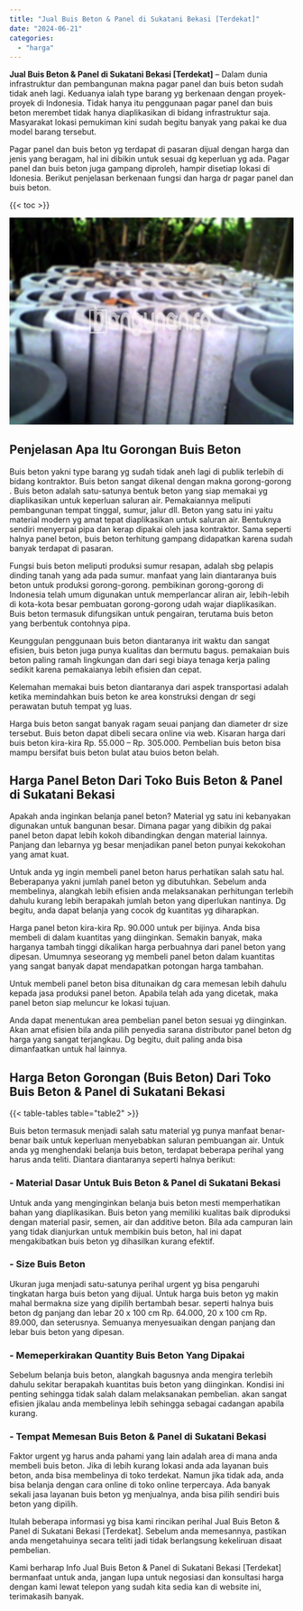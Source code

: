 ```yaml
---
title: "Jual Buis Beton & Panel di Sukatani Bekasi [Terdekat]"
date: "2024-06-21"
categories: 
  - "harga"
---
```


**Jual Buis Beton & Panel di Sukatani Bekasi \[Terdekat\]** – Dalam dunia infrastruktur dan pembangunan makna pagar panel dan buis beton sudah tidak aneh lagi. Keduanya ialah type barang yg berkenaan dengan proyek-proyek di Indonesia. Tidak hanya itu penggunaan pagar panel dan buis beton merembet tidak hanya diaplikasikan di bidang infrastruktur saja. Masyarakat lokasi pemukiman kini sudah begitu banyak yang pakai ke dua model barang tersebut.

Pagar panel dan buis beton yg terdapat di pasaran dijual dengan harga dan jenis yang beragam, hal ini dibikin untuk sesuai dg keperluan yg ada. Pagar panel dan buis beton juga gampang diproleh, hampir disetiap lokasi di Idonesia. Berikut penjelasan berkenaan fungsi dan harga dr pagar panel dan buis beton.

{{< toc >}}

![Jual Buis Beton & Panel di Sukatani Bekasi [Terdekat]](/images/jual-panel-buis-beton-murah-31.png)

## Penjelasan Apa Itu Gorongan Buis Beton

Buis beton yakni type barang yg sudah tidak aneh lagi di publik terlebih di bidang kontraktor. Buis beton sangat dikenal dengan makna gorong-gorong . Buis beton adalah satu-satunya bentuk beton yang siap memakai yg diaplikasikan untuk keperluan saluran air. Pemakaiannya meliputi pembangunan tempat tinggal, sumur, jalur dll. Beton yang satu ini yaitu material modern yg amat tepat diaplikasikan untuk saluran air. Bentuknya sendiri menyerpai pipa dan kerap dipakai oleh jasa kontraktor. Sama seperti halnya panel beton, buis beton terhitung gampang didapatkan karena sudah banyak terdapat di pasaran.

Fungsi buis beton meliputi produksi sumur resapan, adalah sbg pelapis dinding tanah yang ada pada sumur. manfaat yang lain diantaranya buis beton untuk produksi gorong-gorong. pembikinan gorong-gorong di Indonesia telah umum digunakan untuk memperlancar aliran air, lebih-lebih di kota-kota besar pembuatan gorong-gorong udah wajar diaplikasikan. Buis beton termasuk difungsikan untuk pengairan, terutama buis beton yang berbentuk contohnya pipa.

Keunggulan penggunaan buis beton diantaranya irit waktu dan sangat efisien, buis beton juga punya kualitas dan bermutu bagus. pemakaian buis beton paling ramah lingkungan dan dari segi biaya tenaga kerja paling sedikit karena pemakaianya lebih efisien dan cepat.

Kelemahan memakai buis beton diantaranya dari aspek transportasi adalah ketika memindahkan buis beton ke area konstruksi dengan dr segi perawatan butuh tempat yg luas.

Harga buis beton sangat banyak ragam seuai panjang dan diameter dr size tersebut. Buis beton dapat dibeli secara online via web. Kisaran harga dari buis beton kira-kira Rp. 55.000 – Rp. 305.000. Pembelian buis beton bisa mampu bersifat buis beton bulat atau buios beton belah.

## Harga Panel Beton Dari Toko Buis Beton & Panel di Sukatani Bekasi

Apakah anda inginkan belanja panel beton? Material yg satu ini kebanyakan digunakan untuk bangunan besar. Dimana pagar yang dibikin dg pakai panel beton dapat lebih kokoh dibandingkan dengan material lainnya. Panjang dan lebarnya yg besar menjadikan panel beton punyai kekokohan yang amat kuat.

Untuk anda yg ingin membeli panel beton harus perhatikan salah satu hal. Beberapanya yakni jumlah panel beton yg dibutuhkan. Sebelum anda membelinya, alangkah lebih efisien anda melaksanakan perhitungan terlebih dahulu kurang lebih berapakah jumlah beton yang diperlukan nantinya. Dg begitu, anda dapat belanja yang cocok dg kuantitas yg diharapkan.

Harga panel beton kira-kira Rp. 90.000 untuk per bijinya. Anda bisa membeli di dalam kuantitas yang diinginkan. Semakin banyak, maka harganya tambah tinggi dikalikan harga perbuahnya dari panel beton yang dipesan. Umumnya seseorang yg membeli panel beton dalam kuantitas yang sangat banyak dapat mendapatkan potongan harga tambahan.

Untuk membeli panel beton bisa ditunaikan dg cara memesan lebih dahulu kepada jasa produksi panel beton. Apabila telah ada yang dicetak, maka panel beton siap meluncur ke lokasi tujuan.

Anda dapat menentukan area pembelian panel beton sesuai yg diinginkan. Akan amat efisien bila anda pilih penyedia sarana distributor panel beton dg harga yang sangat terjangkau. Dg begitu, duit paling anda bisa dimanfaatkan untuk hal lainnya.

## Harga Beton Gorongan (Buis Beton) Dari Toko Buis Beton & Panel di Sukatani Bekasi

{{< table-tables table="table2" >}}

Buis beton termasuk menjadi salah satu material yg punya manfaat benar-benar baik untuk keperluan menyebabkan saluran pembuangan air. Untuk anda yg menghendaki belanja buis beton, terdapat beberapa perihal yang harus anda teliti. Diantara diantaranya seperti halnya berikut:

### \- Material Dasar Untuk Buis Beton & Panel di Sukatani Bekasi

Untuk anda yang menginginkan belanja buis beton mesti memperhatikan bahan yang diaplikasikan. Buis beton yang memiliki kualitas baik diproduksi dengan material pasir, semen, air dan additive beton. Bila ada campuran lain yang tidak dianjurkan untuk membikin buis beton, hal ini dapat mengakibatkan buis beton yg dihasilkan kurang efektif.

### \- Size Buis Beton

Ukuran juga menjadi satu-satunya perihal urgent yg bisa pengaruhi tingkatan harga buis beton yang dijual. Untuk harga buis beton yg makin mahal bermakna size yang dipilih bertambah besar. seperti halnya buis beton dg panjang dan lebar 20 x 100 cm Rp. 64.000, 20 x 100 cm Rp. 89.000, dan seterusnya. Semuanya menyesuaikan dengan panjang dan lebar buis beton yang dipesan.

### \- Memeperkirakan Quantity Buis Beton Yang Dipakai

Sebelum belanja buis beton, alangkah bagusnya anda mengira terlebih dahulu sekitar berapakah kuantitas buis beton yang diinginkan. Kondisi ini penting sehingga tidak salah dalam melaksanakan pembelian. akan sangat efisien jikalau anda membelinya lebih sehingga sebagai cadangan apabila kurang.

### \- Tempat Memesan Buis Beton & Panel di Sukatani Bekasi

Faktor urgent yg harus anda pahami yang lain adalah area di mana anda membeli buis beton. Jika di lebih kurang lokasi anda ada layanan buis beton, anda bisa membelinya di toko terdekat. Namun jika tidak ada, anda bisa belanja dengan cara online di toko online terpercaya. Ada banyak sekali jasa layanan buis beton yg menjualnya, anda bisa pilih sendiri buis beton yang dipilih.

Itulah beberapa informasi yg bisa kami rincikan perihal Jual Buis Beton & Panel di Sukatani Bekasi \[Terdekat\]. Sebelum anda memesannya, pastikan anda mengetahuinya secara teliti jadi tidak berlangsung kekeliruan disaat pembelian.

Kami berharap Info Jual Buis Beton & Panel di Sukatani Bekasi \[Terdekat\] bermanfaat untuk anda, jangan lupa untuk negosiasi dan konsultasi harga dengan kami lewat telepon yang sudah kita sedia kan di website ini, terimakasih banyak.

